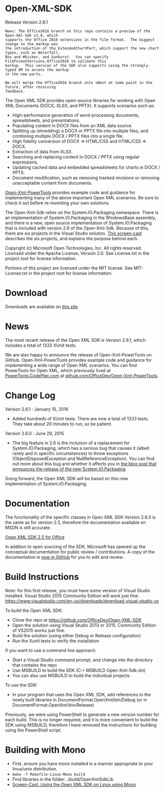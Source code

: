 Open-XML-SDK
============

Release Version 2.6.1

    News: The Office2016 branch on this repo contains a preview of the Open-Xml-Sdk v3.0, which
	supports the Office 2016 extensions in the file format.  The biggest change to the markup was
	the introduction of the ExtendedChartPart, which support the new chart types, such as Waterfall,
	Box and Whisker, and Sunburst.  You can specify FileFormatVersions.Office2016 to validate this
	markup.  This version of the SDK also supports using the strongly-typed OM to access the markup
	in the new parts.
	
	We will merge the Office2016 branch into vNext at some point in the future, after receiving
	feedback.

The Open XML SDK provides open-source libraries for working with Open XML
Documents (DOCX, XLSX, and PPTX).  It supports scenarios such as:
- High-performance generation of word-processing documents, spreadsheets, and presentations.
- Populating content in DOCX files from an XML data source.
- Splitting up (shredding) a DOCX or PPTX file into multiple files, and combining
  multiple DOCX / PPTX files into a single file.
- High fidelity conversion of DOCX => HTML/CSS and HTML/CSS => DOCX.
- Extraction of data from XLSX.
- Searching and replacing content in DOCX / PPTX using regular expressions.
- Updating cached data and embedded spreadsheets for charts in DOCX / PPTX.
- Document modification, such as removing tracked revisions or removing
  unacceptable content from documents.

[Open-Xml-PowerTools](https://github.com/OfficeDev/Open-Xml-PowerTools) provides example code and guidance for implementing many of the above important Open XML scenarios.  Be sure to check it out
before re-inventing your own solutions.

The Open-Xml-Sdk relies on the System.IO.Packaging namespace.  There is an implementation of System.IO.Packaging in the WindowsBase assembly,
and there is a new, open source implementation of System.IO.Packaging that is included with version 2.6 of the Open-Xml-Sdk.  Because of this, there
are six projects in the Visual Studio solution.  [This screen-cast](https://www.youtube.com/watch?v=B13IYHKhcc8) describes the six projects, and explains
the purpose behind each.

Copyright (c) Microsoft Open Technologies, Inc.  All rights reserved.
Licensed under the Apache License, Version 2.0.
See License.txt in the project root for license information.

Portions of this project are licensed under the MIT license.
See MIT-License.txt in the project root for license information.

Download
========

Downloads are available on [this site](https://www.microsoft.com/en-us/download/details.aspx?id=30425).

News
====
The most recent release of the Open XML SDK is Version 2.6.1, which includes a total of 1333 XUnit tests.

We are also happy to announce the release of Open-Xml-PowerTools on GitHub.  Open-Xml-PowerTools provides
example code and guidance for implementing a wide range of Open XML scenarios.  You can find PowerTools
for Open XML, which previously lived at [PowerTools.CodePlex.com](http://powertools.codeplex.com) at
[github.com/OfficeDev/Open-Xml-PowerTools](https://github.com/OfficeDev/Open-Xml-PowerTools).

Change Log
==========

Version 2.6.1 : January 15, 2016
- Added hundreds of XUnit tests.  There are now a total of 1333 tests.  They take about 20 minutes to run, so be patient.

Version 2.6.0 : June 29, 2015
- The big feature in 2.6 is the inclusion of a replacement for System.IO.Packaging, which
has a serious bug that causes it (albeit rarely and in specific circumstances)
to throw exceptions (ObjectDisposedException and NullReferenceException).  You can
find out more about this bug and whether it affects you in [the blog post that announces the release of the new System.IO.Packaging](http://openxmldeveloper.org/blog/b/openxmldeveloper/archive/2015/06/29/announcing-the-release-of-a-new-system-io-packaging-implementation.aspx).

Going forward, the Open XML SDK will be based on this new implementation of System.IO.Packaging.

Documentation
=============

The functionality of the specific classes in Open XML SDK Version 2.6.0 is the same as for version 2.5, therefore
the documentation available on MSDN is still accurate.

[Open XML SDK 2.5 for Office](http://msdn.microsoft.com/en-us/library/office/bb448854.aspx)

In addition to open sourcing of the SDK, Microsoft has opened up the
conceptual documentation for public review / contributions.  A copy of
the documentation is [now in GitHub](https://github.com/OfficeDev/office-content) for you to edit and review.

Build Instructions
==================

Note: for this first release, you must have some version of Visual Studio
installed.  Visual Studio 2015 Community Edition will work just fine:
https://www.visualstudio.com/en-us/downloads/download-visual-studio-vs

To build the Open XML SDK:
- Clone the repo at https://github.com/OfficeDev/Open-XML-SDK
- Open the solution using Visual Studio 2013 or 2015.  Community Edition of VS2015 works just fine.
- Build the solution (using either Debug or Release configuration)
- Run the Xunit tests to verify the installation

If you want to use a command line approach:
- Start a Visual Studio command prompt, and change into the directory that contains the repo
- Use MSBUILD to build the SDK  (C:> MSBUILD Open-Xml-Sdk.sln)
- You can also use MSBUILD to build the individual projects.

To use the SDK:
- In your program that uses the Open XML SDK, add references to the newly built libraries in DocumentFormat.OpenXml/bin/Debug (or in DocumentFormat.OpenXml/bin/Release)

Previously, we were using PowerShell to generate a new version number for each build.  This is no longer required, and it is more convenient to build the SDK using MSBUILD, therefore I have removed the instructions for building using the PowerShell script.

Building with Mono
=================
- First, ensure you have mono installed in a manner appropriate to your linux/unix distribution.
- `make -f Makefile-Linux-Mono build`
- Find libraries in the folder: ./build/OpenXmlSdkLib
- [Screen-Cast: Using the Open XML SDK on Linux using Mono](http://openxmldeveloper.org/blog/b/openxmldeveloper/archive/2014/07/03/screen-cast-using-open-xml-sdk-on-linux-using-mono.aspx)
